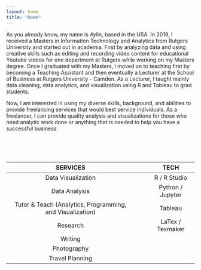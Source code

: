 ```yaml
---
layout: home
title: "Home"
---
```


As you already know, my name is Aylin, based in the USA. In 2019, I received a Masters in Information Technology and Analytics from Rutgers University and started out in academia. First by analyzing data and using creative skills such as editing and recording video content for educational Youtube videos for one department at Rutgers while working on my Masters degree. Once I graduated with my Masters, I moved on to teaching first by becoming a Teaching Assistant and then eventually a Lecturer at the School of Business at Rutgers University - Camden. As a Lecturer, I taught mainly data cleaning, data analytics, and visualization using R and Tableau to grad students.  

Now, I am interested in using my diverse skills, background, and abilities to provide freelancing services that would best service individuals. As a freelancer, I can provide quality analysis and visualizations for those who need analytic work done or anything that is needed to help you have a successful business. 

<br>
<br>
<br>

 SERVICES                                                   |            |            |      TECH         
:----------------------------------------------------------:|:----------:|:----------:| :-----------------:
  Data Visualization                                        |            |            |    R / R Studio     
  Data Analysis                                             |            |            |    Python / Jupyter  
  Tutor & Teach (Analytics, Programming, and Visualization) |            |            |      Tableau          
  Research                                                  |            |            |    LaTex / Texmaker  
  Writing                                                   |            |            |      
  Photography                                               |            |            |     
  Travel Planning                                           |            |            |
   

